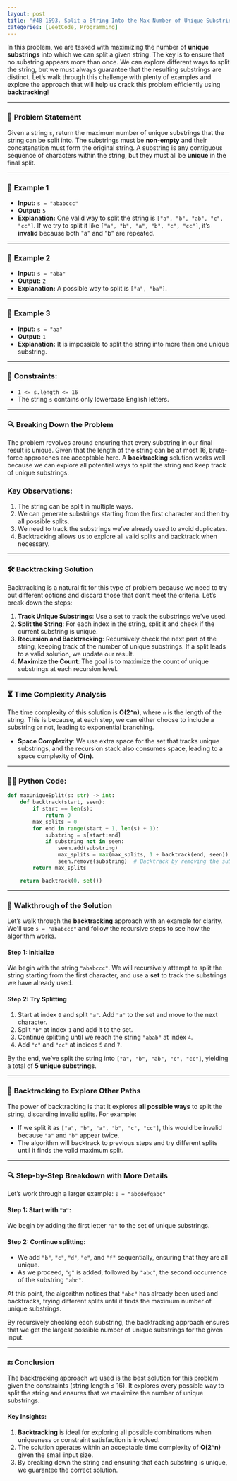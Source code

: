```yaml
---
layout: post
title: "#48 1593. Split a String Into the Max Number of Unique Substrings 🧠🚀"
categories: [LeetCode, Programming]
---
```



In this problem, we are tasked with maximizing the number of **unique substrings** into which we can split a given string. The key is to ensure that no substring appears more than once. We can explore different ways to split the string, but we must always guarantee that the resulting substrings are distinct. Let’s walk through this challenge with plenty of examples and explore the approach that will help us crack this problem efficiently using **backtracking**!

---

### 📄 **Problem Statement**

Given a string `s`, return the maximum number of unique substrings that the string can be split into. The substrings must be **non-empty** and their concatenation must form the original string. A substring is any contiguous sequence of characters within the string, but they must all be **unique** in the final split.

---

### 🧪 **Example 1**

- **Input:** `s = "ababccc"`
- **Output:** `5`
- **Explanation:** One valid way to split the string is `["a", "b", "ab", "c", "cc"]`. If we try to split it like `["a", "b", "a", "b", "c", "cc"]`, it’s **invalid** because both "a" and "b" are repeated.

---

### 🧪 **Example 2**

- **Input:** `s = "aba"`
- **Output:** `2`
- **Explanation:** A possible way to split is `["a", "ba"]`.

---

### 🧪 **Example 3**

- **Input:** `s = "aa"`
- **Output:** `1`
- **Explanation:** It is impossible to split the string into more than one unique substring.

---

### 📝 **Constraints**:
- `1 <= s.length <= 16`
- The string `s` contains only lowercase English letters.

---

### 🔍 **Breaking Down the Problem**
The problem revolves around ensuring that every substring in our final result is unique. Given that the length of the string can be at most 16, brute-force approaches are acceptable here. A **backtracking** solution works well because we can explore all potential ways to split the string and keep track of unique substrings.

### **Key Observations**:
1. The string can be split in multiple ways.
2. We can generate substrings starting from the first character and then try all possible splits.
3. We need to track the substrings we’ve already used to avoid duplicates.
4. Backtracking allows us to explore all valid splits and backtrack when necessary.

---

### 🛠️ **Backtracking Solution**

Backtracking is a natural fit for this type of problem because we need to try out different options and discard those that don’t meet the criteria. Let’s break down the steps:

1. **Track Unique Substrings**: Use a set to track the substrings we've used.
2. **Split the String**: For each index in the string, split it and check if the current substring is unique.
3. **Recursion and Backtracking**: Recursively check the next part of the string, keeping track of the number of unique substrings. If a split leads to a valid solution, we update our result.
4. **Maximize the Count**: The goal is to maximize the count of unique substrings at each recursion level.

---

### ⏳ **Time Complexity Analysis**

The time complexity of this solution is **O(2^n)**, where `n` is the length of the string. This is because, at each step, we can either choose to include a substring or not, leading to exponential branching.

- **Space Complexity**: We use extra space for the set that tracks unique substrings, and the recursion stack also consumes space, leading to a space complexity of **O(n)**.

---

### 🧑‍💻 **Python Code**:

```python
def maxUniqueSplit(s: str) -> int:
    def backtrack(start, seen):
        if start == len(s):
            return 0
        max_splits = 0
        for end in range(start + 1, len(s) + 1):
            substring = s[start:end]
            if substring not in seen:
                seen.add(substring)
                max_splits = max(max_splits, 1 + backtrack(end, seen))
                seen.remove(substring)  # Backtrack by removing the substring
        return max_splits

    return backtrack(0, set())
```

---

### 🔎 **Walkthrough of the Solution**

Let’s walk through the **backtracking** approach with an example for clarity. We'll use `s = "ababccc"` and follow the recursive steps to see how the algorithm works.

#### Step 1: Initialize

We begin with the string `"ababccc"`. We will recursively attempt to split the string starting from the first character, and use a **set** to track the substrings we have already used.

#### Step 2: Try Splitting

1. Start at index `0` and split `"a"`. Add `"a"` to the set and move to the next character.
2. Split `"b"` at index `1` and add it to the set.
3. Continue splitting until we reach the string `"abab"` at index `4`.
4. Add `"c"` and `"cc"` at indices `5` and `7`.

By the end, we’ve split the string into `["a", "b", "ab", "c", "cc"]`, yielding a total of **5 unique substrings**.

---

### 🛑 **Backtracking to Explore Other Paths**

The power of backtracking is that it explores **all possible ways** to split the string, discarding invalid splits. For example:

- If we split it as `["a", "b", "a", "b", "c", "cc"]`, this would be invalid because `"a"` and `"b"` appear twice.
- The algorithm will backtrack to previous steps and try different splits until it finds the valid maximum split.

---

### 🔍 **Step-by-Step Breakdown with More Details**

Let’s work through a larger example: `s = "abcdefgabc"`

#### Step 1: Start with `"a"`:
We begin by adding the first letter `"a"` to the set of unique substrings.

#### Step 2: Continue splitting:
- We add `"b"`, `"c"`, `"d"`, `"e"`, and `"f"` sequentially, ensuring that they are all unique.
- As we proceed, `"g"` is added, followed by `"abc"`, the second occurrence of the substring `"abc"`.

At this point, the algorithm notices that `"abc"` has already been used and backtracks, trying different splits until it finds the maximum number of unique substrings.

By recursively checking each substring, the backtracking approach ensures that we get the largest possible number of unique substrings for the given input.

---

### 🔚 **Conclusion**

The backtracking approach we used is the best solution for this problem given the constraints (string length ≤ 16). It explores every possible way to split the string and ensures that we maximize the number of unique substrings.

#### **Key Insights**:
1. **Backtracking** is ideal for exploring all possible combinations when uniqueness or constraint satisfaction is involved.
2. The solution operates within an acceptable time complexity of **O(2^n)** given the small input size.
3. By breaking down the string and ensuring that each substring is unique, we guarantee the correct solution.
